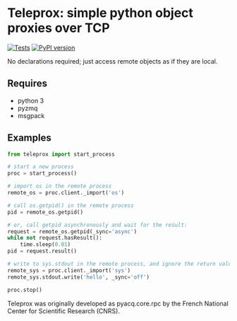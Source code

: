 # Teleprox: simple python object proxies over TCP

[![Tests](https://github.com/username/teleprox/workflows/Tests/badge.svg)](https://github.com/username/teleprox/actions)
[![PyPI version](https://badge.fury.io/py/teleprox.svg)](https://badge.fury.io/py/teleprox)

No declarations required; just access remote objects as if they are local.

Requires
--------

- python 3
- pyzmq
- msgpack



Examples
--------

```python
from teleprox import start_process

# start a new process
proc = start_process()

# import os in the remote process
remote_os = proc.client._import('os')

# call os.getpid() in the remote process
pid = remote_os.getpid()

# or, call getpid asynchronously and wait for the result:
request = remote_os.getpid(_sync='async')
while not request.hasResult():
    time.sleep(0.01)
pid = request.result()

# write to sys.stdout in the remote process, and ignore the return value
remote_sys = proc.client._import('sys')
remote_sys.stdout.write('hello', _sync='off')

proc.stop()
```

Teleprox was originally developed as pyacq.core.rpc by the French National Center for Scientific Research (CNRS).






